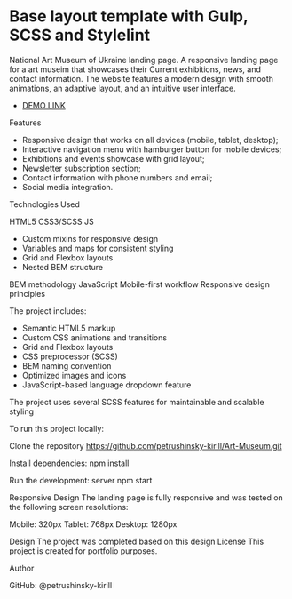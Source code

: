 # Base layout template with Gulp, SCSS and Stylelint
National Art Museum of Ukraine landing page. A responsive landing page for a art museim that showcases their Current exhibitions, news, and contact information. The website features a modern design with smooth animations, an adaptive layout, and an intuitive user interface.

- [DEMO LINK](https://github.com/petrushinsky-kirill/Art-Museum.git)

Features

- Responsive design that works on all devices (mobile, tablet, desktop);
- Interactive navigation menu with hamburger button for mobile devices;
- Exhibitions and events showcase with grid layout;
- Newsletter subscription section;
- Contact information with phone numbers and email;
- Social media integration.

Technologies Used

HTML5 CSS3/SCSS JS

- Custom mixins for responsive design
- Variables and maps for consistent styling
- Grid and Flexbox layouts
- Nested BEM structure

BEM methodology JavaScript Mobile-first workflow Responsive design principles

The project includes:

- Semantic HTML5 markup
- Custom CSS animations and transitions
- Grid and Flexbox layouts
- CSS preprocessor (SCSS)
- BEM naming convention
- Optimized images and icons
- JavaScript-based language dropdown feature

The project uses several SCSS features for maintainable and scalable styling

To run this project locally:

Clone the repository https://github.com/petrushinsky-kirill/Art-Museum.git

Install dependencies: npm install

Run the development: server npm start

Responsive Design The landing page is fully responsive and was tested on the following screen resolutions:

Mobile: 320px Tablet: 768px Desktop: 1280px

Design The project was completed based on this design License This project is created for portfolio purposes.

Author

GitHub: @petrushinsky-kirill
